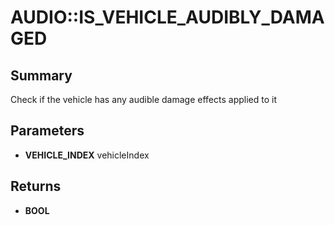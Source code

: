 # AUDIO::IS_VEHICLE_AUDIBLY_DAMAGED

## Summary
Check if the vehicle has any audible damage effects applied to it

## Parameters
* **VEHICLE_INDEX** vehicleIndex

## Returns
* **BOOL**